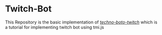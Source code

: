 # Twitch-Bot

This Repository is the basic implementation of [_techno-boto-twitch_](https://github.com/techno-tim/techno-boto-twitch) which is a tutorial for implementing twitch bot using tmi.js

